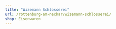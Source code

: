 ```yaml
---
title: "Wizemann Schlosserei"
url: /rottenburg-am-neckar/wizemann-schlosserei/
shop: Eisenwaren
---
```

